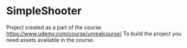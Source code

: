 # SimpleShooter

Project created as a part of the course https://www.udemy.com/course/unrealcourse/
To build the project you need assets available in the course.
